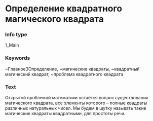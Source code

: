 # Определение квадратного магического квадрата
### Info type
1_Main
### Keywords
~Главное3Определение, ~магические квадраты, ~квадратный магический квадрат, ~проблема квадратного квадрата
### Text
Открытой проблемой математики остаётся вопрос существования магического квадрата, все элементы которого – полные квадраты различных натуральных чисел. Мы будем в шутку называть такие магические квадраты квадратными, для простоты речи.
```
